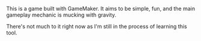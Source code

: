 This is a game built with GameMaker. It aims to be simple, fun, and the main gameplay mechanic is mucking with gravity.

There's not much to it right now as I'm still in the process of learning this tool.
